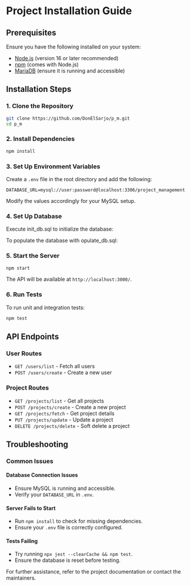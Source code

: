 # Project Installation Guide

## Prerequisites

Ensure you have the following installed on your system:

- [Node.js](https://nodejs.org/) (version 16 or later recommended)
- [npm](https://www.npmjs.com/) (comes with Node.js)
- [MariaDB](https://mariadb.org//) (ensure it is running and accessible)

## Installation Steps

### 1. Clone the Repository

```sh
git clone https://github.com/DonElSarjo/p_m.git
cd p_m
```

### 2. Install Dependencies

```sh
npm install
```

### 3. Set Up Environment Variables

Create a `.env` file in the root directory and add the following:

```
DATABASE_URL=mysql://user:password@localhost:3306/project_management
```

Modify the values accordingly for your MySQL setup.

### 4. Set Up Database

Execute init_db.sql to initialize the database:

To populate the database with opulate_db.sql:

### 5. Start the Server

```sh
npm start
```

The API will be available at `http://localhost:3000/`.

### 6. Run Tests

To run unit and integration tests:

```sh
npm test
```

## API Endpoints

### User Routes

- `GET /users/list` - Fetch all users
- `POST /users/create` - Create a new user

### Project Routes

- `GET /projects/list` - Get all projects
- `POST /projects/create` - Create a new project
- `GET /projects/fetch` - Get project details
- `PUT /projects/update` - Update a project
- `DELETE /projects/delete` - Soft delete a project

## Troubleshooting

### Common Issues

#### Database Connection Issues

- Ensure MySQL is running and accessible.
- Verify your `DATABASE_URL` in `.env`.

#### Server Fails to Start

- Run `npm install` to check for missing dependencies.
- Ensure your `.env` file is correctly configured.

#### Tests Failing

- Try running `npx jest --clearCache && npm test`.
- Ensure the database is reset before testing.

For further assistance, refer to the project documentation or contact the maintainers.
